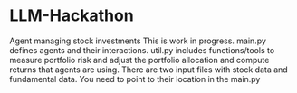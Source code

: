# LLM-Hackathon
Agent managing stock investments
This is work in progress. main.py defines agents and their interactions. util.py includes functions/tools to measure portfolio risk and adjust the portfolio allocation and compute returns that agents are using.
There are two input files with stock data and fundamental data. You need to point to their location in the main.py
